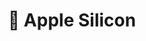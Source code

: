 ---
title: " Apple Silicon"
color: "#efefef"
background: "black"
description: Apple Silicon là một bộ vi xử lý ARM64 được Apple phát triển dành cho các sản phẩm của họ.
logo: "/tags/zabbix-logo.png"
---
